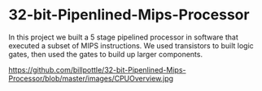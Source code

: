 # 32-bit-Pipenlined-Mips-Processor
In this project we built a 5 stage pipelined processor in software that executed a subset of MIPS instructions. We used transistors to built logic gates, then used the gates to build up larger components. 


https://github.com/billpottle/32-bit-Pipenlined-Mips-Processor/blob/master/images/CPUOverview.jpg
